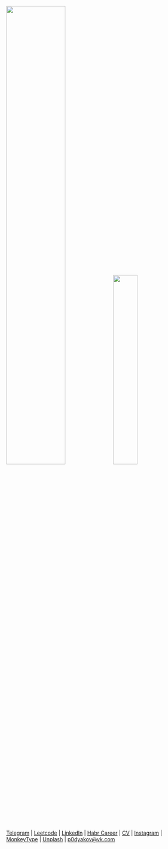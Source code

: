 <p>
  <img width="56%" src="https://github-readme-stats.vercel.app/api?username=p0dyakov&theme=city_lights&count_private=true&hide_border=true&hide_title=true&show_icons=true" />
  <img width="36%" src="https://github-readme-stats.vercel.app/api/top-langs/?username=p0dyakov&layout=compact&langs_count=6&hide=sass,makefile,shell,mustache&hide_border=true&theme=city_lights" />
</p> 

[Telegram](https://t.me/p0dyakov/) | [Leetcode](https://leetcode.com/p0dyakov/) | [LinkedIn](https://www.linkedin.com/in/p0dyakov/) | [Habr Career](https://career.habr.com/p0dyakov/) | [CV](https://docs.google.com/document/d/1Bkh4EdDfGlWMSapEvuDYlTXqnZ8Rdo5P9bRHI5kWlB4/edit?usp=sharing) | [Instagram](https://www.instagram.com/p0dyakov/) | [MonkeyType](https://monkeytype.com/profile/p0dyakov) | [Unplash](https://unsplash.com/@p0dyakov) | p0dyakov@vk.com
